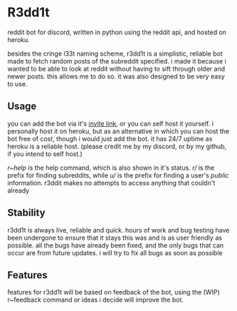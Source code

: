 # R3dd1t
reddit bot for discord, written in python using the reddit api, and hosted on heroku.

besides the cringe l33t naming scheme, r3dd1t is a simplistic, reliable bot made to fetch random posts of the subreddit specified. i made it because i wanted to be able to look at reddit without having to sift through older and newer posts. this allows me to do so. it was also designed to be very easy to use.

## Usage
you can add the bot via it's [invite link](https://discordapp.com/channels/422293824770146304/422311739028275210/695417594420658177), or you can self host it yourself.
i personally host it on heroku, but as an alternative in which you can host the bot free of cost, though i would just add the bot.
it has 24/7 uptime as heroku is a reliable host. (please credit me by my discord, or by my github, if you intend to self host.)

*r~help* is the help command, which is also shown in it's status. *r/* is the prefix for finding subreddits, while *u/* is the prefix for finding a user's *public* information. r3ddit makes no attempts to access anything that couldn't already

## Stability
r3dd1t is always live, reliable and quick. hours of work and bug testing have been undergone to ensure that it stays this was and is as user friendly as possible. all the bugs have already been fixed, and the only bugs that can occur are from future updates.
i will try to fix all bugs as soon as possible

## Features
features for r3dd1t will be based on feedback of the bot, using the (WIP) r~feedback command or ideas i decide will improve the bot.
